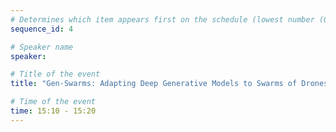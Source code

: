 ```yaml
---
# Determines which item appears first on the schedule (lowest number (0) appears first)
sequence_id: 4

# Speaker name
speaker: 

# Title of the event
title: "Gen-Swarms: Adapting Deep Generative Models to Swarms of Drones (Oral Talk 2)"

# Time of the event
time: 15:10 - 15:20
---
```

